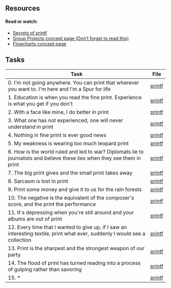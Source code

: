 ## Resources

#### Read or watch:

* [Secrets of printf](https://intranet.alxswe.com/rltoken/7Vw7aUWgwC7JYUrqI4bh4Q)
* [Group Projects concept page (Don’t forget to read this)]()
* [Flowcharts concept page]()

## Tasks

| Task | File |
| ---- | ---- |
| 0. I'm not going anywhere. You can print that wherever you want to. I'm here and I'm a Spur for life | [printf](./) |
| 1. Education is when you read the fine print. Experience is what you get if you don't | [printf](./) |
| 2. With a face like mine, I do better in print | [printf](./) |
| 3. What one has not experienced, one will never understand in print | [printf](./) |
| 4. Nothing in fine print is ever good news | [printf](./) |
| 5. My weakness is wearing too much leopard print | [printf](./) |
| 6. How is the world ruled and led to war? Diplomats lie to journalists and believe these lies when they see them in print | [printf](./) |
| 7. The big print gives and the small print takes away | [printf](./) |
| 8. Sarcasm is lost in print | [printf](./) |
| 9. Print some money and give it to us for the rain forests | [printf](./) |
| 10. The negative is the equivalent of the composer's score, and the print the performance | [printf](./) |
| 11. It's depressing when you're still around and your albums are out of print | [printf](./) |
| 12. Every time that I wanted to give up, if I saw an interesting textile, print what ever, suddenly I would see a collection | [printf](./) |
| 13. Print is the sharpest and the strongest weapon of our party | [printf](./) |
| 14. The flood of print has turned reading into a process of gulping rather than savoring | [printf](./) |
| 15. * | [printf](./) |
